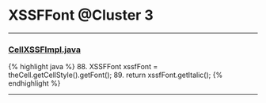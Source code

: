 # XSSFFont @Cluster 3

***

### [CellXSSFImpl.java](https://searchcode.com/codesearch/view/72854552/)
{% highlight java %}
88. XSSFFont xssfFont = theCell.getCellStyle().getFont();
89.   return xssfFont.getItalic();
{% endhighlight %}

***


